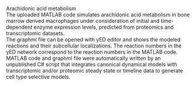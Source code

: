 Arachidonic acid metabolism<br>
The uploaded MATLAB code simulates arachidonic acid metabolism in bone marrow derived macrophages under consideration of initial and time-dependent enzyme expression levels, predicted from proteomics and transcriptomic datasets.<br>
 The graphml file can be opened with yED editor and shows the modeled reactions and their subcellular localizations. The reaction numbers in the yED network correspond to the reaction numbers in the MATLAB code.
<br>
MATLAB code and graphml file were automatically written by an unpublished C# script that integrates canonical dynamical models with transcriptomic and/or proteomic steady state or timeline data to generate cell type selective models.<br>
